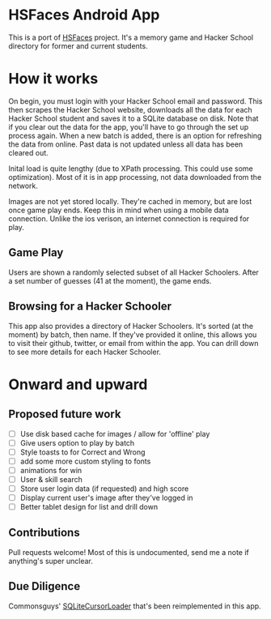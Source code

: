 # HSFaces Android App

This is a port of [HSFaces](https://github.com/adamfraser/HSFaces) project.  It's a memory game and Hacker School directory
for former and current students.

# How it works

On begin, you must login with your Hacker School email and password.  This then scrapes the Hacker School website, downloads all the data for each Hacker
School student and saves it to a SQLite database on disk.  Note that if you clear out the data for the app, you'll have to
go through the set up process again.  When a new batch is added, there is an option for refreshing the data from online. Past data
 is not updated unless all data has been cleared out.  

Inital load is quite lengthy (due to XPath processing. This could use some optimization). Most of it is in app processing, 
not data downloaded from the network.

Images are not yet stored locally. They're cached in memory, but are lost once game play ends.  Keep this in mind when
using a mobile data connection.  Unlike the ios verison, an internet connection is required for play.

## Game Play

Users are shown a randomly selected subset of all Hacker Schoolers.  After a set number of guesses (41 at the moment), 
the game ends.

## Browsing for a Hacker Schooler

This app also provides a directory of Hacker Schoolers.  It's sorted (at the moment) by batch, then name.  If they've provided it online,
this allows you to visit their github, twitter, or email from within the app.  You can drill down to see more details for each 
Hacker Schooler.

# Onward and upward
## Proposed future work

- [ ] Use disk based cache for images / allow for 'offline' play
- [ ] Give users option to play by batch
- [ ] Style toasts to for Correct and Wrong
- [ ] add some more custom styling to fonts
- [ ] animations for win
- [ ] User & skill search
- [ ] Store user login data (if requested) and high score
- [ ] Display current user's image after they've logged in
- [ ] Better tablet design for list and drill down

## Contributions

Pull requests welcome! Most of this is undocumented, send me a note if anything's super unclear.

## Due Diligence

Commonsguys' [SQLiteCursorLoader](https://github.com/commonsguy/cwac-loaderex/tree/master/src/com/commonsware/cwac/loaderex/acl) that's been reimplemented in this app. 
